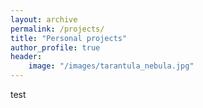 ```yaml
---
layout: archive
permalink: /projects/
title: "Personal projects" 
author_profile: true
header: 
    image: "/images/tarantula_nebula.jpg"
---
```


test